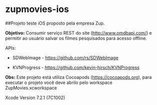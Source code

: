# zupmovies-ios

##Projeto teste iOS proposto pela empresa Zup.

**Objetivo:** Consumir serviço REST do site (http://www.omdbapi.com/) e permitir ao usuário salvar os filmes pesquisados para acesso offline.

APIs:

* SDWebImage - https://github.com/rs/SDWebImage

* KVNProgress - https://github.com/kevin-hirsch/KVNProgress

**Obs:** Este projeto está utiliza Cocoapods (https://cocoapods.org), para executar o projeto você deve abrilo pelo
workspace ZupMovies.xcworkspace

Xcode Version 7.2.1 (7C1002)
